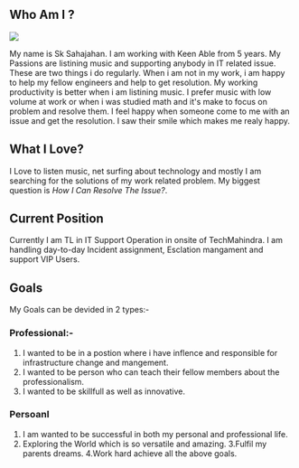 ## Who Am I ?
![](https://media-exp1.licdn.com/dms/image/C5603AQFolfQka59VXA/profile-displayphoto-shrink_200_200/0/1593112872085?e=1623888000&v=beta&t=PUKSE9qobMfLSdMBf6bkEMQW_AxTfEMb5stOJayqsH4)

My name is Sk Sahajahan.
I am working with Keen Able from 5 years.
My Passions are listining music and supporting anybody in IT related issue.
These are two things i do regularly. When i am not in my work, i am happy to help my fellow engineers and help to get resolution.
My working productivity is better when i am listining music. I prefer music with low volume at work or when i was studied math and it's make to focus on problem and resolve them.
I feel happy when someone come to me with an issue and get the resolution. I saw their smile which makes me realy happy.

## What I Love?

I Love to listen music, net surfing about technology and mostly I am searching for the solutions of my work related problem. My biggest question is *How I Can Resolve The Issue?*.

## Current Position

Currently I am TL in IT Support Operation in onsite of TechMahindra. I am handling day-to-day Incident assignment, Esclation mangament and support VIP Users.

## Goals

My Goals can be devided in 2 types:-

### Professional:-

1. I wanted to be in a postion where i have inflence and responsible for infrastructure change and mangement.
2. I wanted to be person who can teach their fellow members about the professionalism.
3.  I wanted to be skillfull as well as innovative.

### Persoanl

1. I am wanted to be successful in both my personal and professional life.
2. Exploring the World which is so versatile and amazing.
3.Fulfil my parents dreams.
4.Work hard achieve all the above goals.
